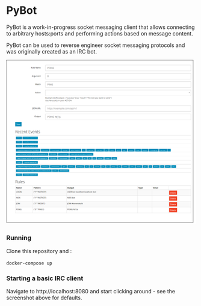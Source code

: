 # PyBot

PyBot is a work-in-progress socket messaging client that allows connecting to arbitrary hosts:ports and performing actions based on message content.

PyBot can be used to reverse engineer socket messaging protocols and was originally created as an IRC bot.

![PyBot UI](screenshot.png?raw=true "PyBot UI")

### Running

Clone this repository and :

`docker-compose up`


### Starting a basic IRC client

Navigate to http://localhost:8080 and start clicking around - see the screenshot above for defaults.
